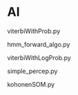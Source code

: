 # AI
viterbiWithProb.py

hmm_forward_algo.py

viterbiWithLogProb.py

simple_percep.py

kohonenSOM.py
